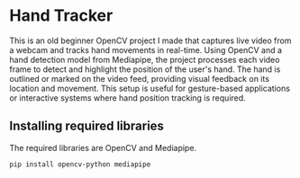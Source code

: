 # Hand Tracker

This is an old beginner OpenCV project I made that captures live video from a webcam and tracks hand movements in real-time. Using OpenCV and a hand detection model from Mediapipe, the project processes each video frame to detect and highlight the position of the user's hand. The hand is outlined or marked on the video feed, providing visual feedback on its location and movement. This setup is useful for gesture-based applications or interactive systems where hand position tracking is required.






## Installing required libraries

The required libraries are OpenCV and Mediapipe.


```bash
pip install opencv-python mediapipe
```

